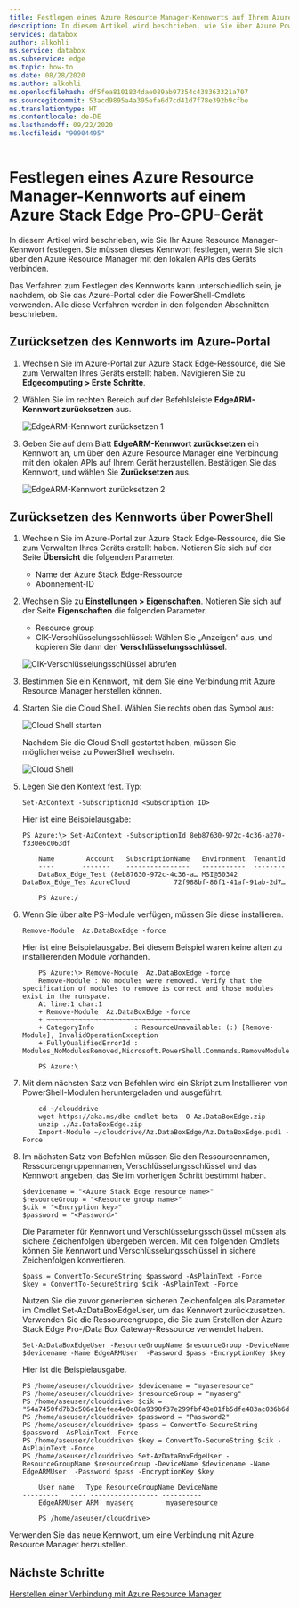 ```yaml
---
title: Festlegen eines Azure Resource Manager-Kennworts auf Ihrem Azure Stack Edge Pro-GPU-Gerät
description: In diesem Artikel wird beschrieben, wie Sie über Azure PowerShell eine Verbindung mit der Azure Resource Manager-Instanz herstellen, die auf Ihrem Azure Stack Edge Pro-GPU-Gerät ausgeführt wird.
services: databox
author: alkohli
ms.service: databox
ms.subservice: edge
ms.topic: how-to
ms.date: 08/28/2020
ms.author: alkohli
ms.openlocfilehash: df5fea8101834dae089ab97354c438363321a707
ms.sourcegitcommit: 53acd9895a4a395efa6d7cd41d7f78e392b9cfbe
ms.translationtype: HT
ms.contentlocale: de-DE
ms.lasthandoff: 09/22/2020
ms.locfileid: "90904495"
---
```

# <a name="set-azure-resource-manager-password-on-azure-stack-edge-pro-gpu-device"></a>Festlegen eines Azure Resource Manager-Kennworts auf einem Azure Stack Edge Pro-GPU-Gerät

<!--[!INCLUDE [applies-to-skus](../../includes/azure-stack-edge-applies-to-all-sku.md)]-->

In diesem Artikel wird beschrieben, wie Sie Ihr Azure Resource Manager-Kennwort festlegen. Sie müssen dieses Kennwort festlegen, wenn Sie sich über den Azure Resource Manager mit den lokalen APIs des Geräts verbinden.

Das Verfahren zum Festlegen des Kennworts kann unterschiedlich sein, je nachdem, ob Sie das Azure-Portal oder die PowerShell-Cmdlets verwenden. Alle diese Verfahren werden in den folgenden Abschnitten beschrieben.


## <a name="reset-password-via-the-azure-portal"></a>Zurücksetzen des Kennworts im Azure-Portal

1. Wechseln Sie im Azure-Portal zur Azure Stack Edge-Ressource, die Sie zum Verwalten Ihres Geräts erstellt haben. Navigieren Sie zu **Edgecomputing > Erste Schritte**.

2. Wählen Sie im rechten Bereich auf der Befehlsleiste **EdgeARM-Kennwort zurücksetzen** aus. 

    ![EdgeARM-Kennwort zurücksetzen 1](media/azure-stack-edge-j-series-set-azure-resource-manager-password/set-edgearm-password-1.png)

3. Geben Sie auf dem Blatt **EdgeARM-Kennwort zurücksetzen** ein Kennwort an, um über den Azure Resource Manager eine Verbindung mit den lokalen APIs auf Ihrem Gerät herzustellen. Bestätigen Sie das Kennwort, und wählen Sie **Zurücksetzen** aus.

    ![EdgeARM-Kennwort zurücksetzen 2](media/azure-stack-edge-j-series-set-azure-resource-manager-password/set-edgearm-password-2.png)



## <a name="reset-password-via-powershell"></a>Zurücksetzen des Kennworts über PowerShell

1. Wechseln Sie im Azure-Portal zur Azure Stack Edge-Ressource, die Sie zum Verwalten Ihres Geräts erstellt haben. Notieren Sie sich auf der Seite **Übersicht** die folgenden Parameter.

    - Name der Azure Stack Edge-Ressource
    - Abonnement-ID

2. Wechseln Sie zu **Einstellungen > Eigenschaften**. Notieren Sie sich auf der Seite **Eigenschaften** die folgenden Parameter.

    - Resource group
    - CIK-Verschlüsselungsschlüssel: Wählen Sie „Anzeigen“ aus, und kopieren Sie dann den **Verschlüsselungsschlüssel**.

    ![CIK-Verschlüsselungsschlüssel abrufen](media/azure-stack-edge-j-series-set-azure-resource-manager-password/get-cik-portal.png)
 
3. Bestimmen Sie ein Kennwort, mit dem Sie eine Verbindung mit Azure Resource Manager herstellen können.

4. Starten Sie die Cloud Shell. Wählen Sie rechts oben das Symbol aus:

    ![Cloud Shell starten](media/azure-stack-edge-j-series-set-azure-resource-manager-password/start-cloud-shell.png) 

    Nachdem Sie die Cloud Shell gestartet haben, müssen Sie möglicherweise zu PowerShell wechseln.

    ![Cloud Shell](media/azure-stack-edge-j-series-set-azure-resource-manager-password/cloud-shell.png)   


5. Legen Sie den Kontext fest. Typ:

    `Set-AzContext -SubscriptionId <Subscription ID>`

    Hier ist eine Beispielausgabe:

    
    ```azurepowershell
    PS Azure:\> Set-AzContext -SubscriptionId 8eb87630-972c-4c36-a270-f330e6c063df
    
        Name        Account   SubscriptionName   Environment  TenantId
        ----       -------    ----------------   -----------  --------
        DataBox_Edge_Test (8eb87630-972c-4c36-a… MSI@50342 DataBox_Edge_Tes AzureCloud           72f988bf-86f1-41af-91ab-2d7…
    
        PS Azure:/
    ```
    
5.  Wenn Sie über alte PS-Module verfügen, müssen Sie diese installieren.

    `Remove-Module  Az.DataBoxEdge -force`

    Hier ist eine Beispielausgabe. Bei diesem Beispiel waren keine alten zu installierenden Module vorhanden.

    
    ```azurepowershell
        PS Azure:\> Remove-Module  Az.DataBoxEdge -force
        Remove-Module : No modules were removed. Verify that the specification of modules to remove is correct and those modules exist in the runspace.
        At line:1 char:1
        + Remove-Module  Az.DataBoxEdge -force
        + ~~~~~~~~~~~~~~~~~~~~~~~~~~~~~~~~~~~~
        + CategoryInfo          : ResourceUnavailable: (:) [Remove-Module], InvalidOperationException
        + FullyQualifiedErrorId : Modules_NoModulesRemoved,Microsoft.PowerShell.Commands.RemoveModuleCommand
    
        PS Azure:\
    ```

6. Mit dem nächsten Satz von Befehlen wird ein Skript zum Installieren von PowerShell-Modulen heruntergeladen und ausgeführt.
    
    ```azurepowershell
        cd ~/clouddrive
        wget https://aka.ms/dbe-cmdlet-beta -O Az.DataBoxEdge.zip
        unzip ./Az.DataBoxEdge.zip
        Import-Module ~/clouddrive/Az.DataBoxEdge/Az.DataBoxEdge.psd1 -Force
    ```

7. Im nächsten Satz von Befehlen müssen Sie den Ressourcennamen, Ressourcengruppennamen, Verschlüsselungsschlüssel und das Kennwort angeben, das Sie im vorherigen Schritt bestimmt haben.

    ```azurepowershell
    $devicename = "<Azure Stack Edge resource name>"
    $resourceGroup = "<Resource group name>"
    $cik = "<Encryption key>"
    $password = "<Password>"
    ```
    Die Parameter für Kennwort und Verschlüsselungsschlüssel müssen als sichere Zeichenfolgen übergeben werden. Mit den folgenden Cmdlets können Sie Kennwort und Verschlüsselungsschlüssel in sichere Zeichenfolgen konvertieren.

    ```azurepowershell
    $pass = ConvertTo-SecureString $password -AsPlainText -Force
    $key = ConvertTo-SecureString $cik -AsPlainText -Force
    ```
    Nutzen Sie die zuvor generierten sicheren Zeichenfolgen als Parameter im Cmdlet Set-AzDataBoxEdgeUser, um das Kennwort zurückzusetzen. Verwenden Sie die Ressourcengruppe, die Sie zum Erstellen der Azure Stack Edge Pro-/Data Box Gateway-Ressource verwendet haben.

    ```azurepowershell
    Set-AzDataBoxEdgeUser -ResourceGroupName $resourceGroup -DeviceName $devicename -Name EdgeARMUser  -Password $pass -EncryptionKey $key
    ```
    Hier ist die Beispielausgabe.
    
    ```azurepowershell
    PS /home/aseuser/clouddrive> $devicename = "myaseresource"
    PS /home/aseuser/clouddrive> $resourceGroup = "myaserg"
    PS /home/aseuser/clouddrive> $cik = "54a7450fd7b3c506e10efea4e0c88a9390f37e299fbf43e01fb5dfe483ac036b6d0f85a6246e1926e297f98c0ff84c20a57348c689eff179ce31571fc787ac0a"
    PS /home/aseuser/clouddrive> $password = "Password2"
    PS /home/aseuser/clouddrive> $pass = ConvertTo-SecureString $password -AsPlainText -Force
    PS /home/aseuser/clouddrive> $key = ConvertTo-SecureString $cik -AsPlainText -Force
    PS /home/aseuser/clouddrive> Set-AzDataBoxEdgeUser -ResourceGroupName $resourceGroup -DeviceName $devicename -Name EdgeARMUser  -Password $pass -EncryptionKey $key
    
        User name   Type ResourceGroupName DeviceName
    ---------   ---- ----------------- ----------
        EdgeARMUser ARM  myaserg        myaseresource
    
        PS /home/aseuser/clouddrive>
    ```
Verwenden Sie das neue Kennwort, um eine Verbindung mit Azure Resource Manager herzustellen.

## <a name="next-steps"></a>Nächste Schritte

[Herstellen einer Verbindung mit Azure Resource Manager](azure-stack-edge-j-series-connect-resource-manager.md)

